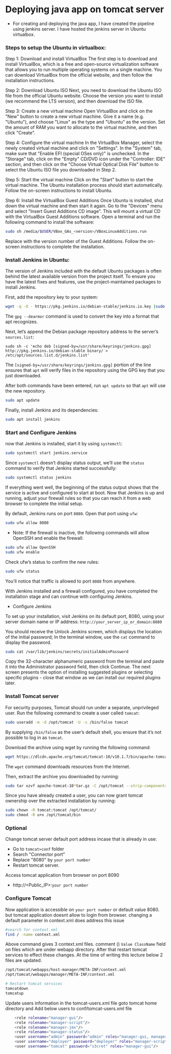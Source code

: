 # Deploying java app on tomcat server

- For creating and deploying the java app, I have created the pipeline using jenkins server. I have hosted the jenkins server in Ubuntu virtualbox.

### Steps to setup the Ubuntu in virtualbox:

Step 1: Download and install VirtualBox
The first step is to download and install VirtualBox, which is a free and open-source virtualization software that allows you to run multiple operating systems on a single machine. You can download VirtualBox from the official website, and then follow the installation instructions.

Step 2: Download Ubuntu ISO
Next, you need to download the Ubuntu ISO file from the official Ubuntu website. Choose the version you want to install (we recommend the LTS version), and then download the ISO file.

Step 3: Create a new virtual machine
Open VirtualBox and click on the "New" button to create a new virtual machine. Give it a name (e.g. "Ubuntu"), and choose "Linux" as the type and "Ubuntu" as the version. Set the amount of RAM you want to allocate to the virtual machine, and then click "Create".

Step 4: Configure the virtual machine
In the VirtualBox Manager, select the newly created virtual machine and click on "Settings". In the "System" tab, make sure that "Enable EFI (special OSes only)" is unchecked. In the "Storage" tab, click on the "Empty" CD/DVD icon under the "Controller: IDE" section, and then click on the "Choose Virtual Optical Disk File" button to select the Ubuntu ISO file you downloaded in Step 2.

Step 5: Start the virtual machine
Click on the "Start" button to start the virtual machine. The Ubuntu installation process should start automatically. Follow the on-screen instructions to install Ubuntu.

Step 6: Install the VirtualBox Guest Additions
Once Ubuntu is installed, shut down the virtual machine and then start it again. Go to the "Devices" menu and select "Insert Guest Additions CD image". This will mount a virtual CD with the VirtualBox Guest Additions software. Open a terminal and run the following command to install the software:

```sh
sudo sh /media/$USER/VBox_GAs_<version>/VBoxLinuxAdditions.run
```

Replace <version> with the version number of the Guest Additions. Follow the on-screen instructions to complete the installation.
  
### Install Jenkins in Ubuntu:
  
  The version of Jenkins included with the default Ubuntu packages is often behind the latest available version from the project itself. To ensure you have the latest fixes and features, use the project-maintained packages to install Jenkins.

First, add the repository key to your system:
  ```sh
  wget -q -O - https://pkg.jenkins.io/debian-stable/jenkins.io.key |sudo gpg --dearmor -o /usr/share/keyrings/jenkins.gpg
  ```
  The ```gpg --dearmor``` command is used to convert the key into a format that apt recognizes.

Next, let’s append the Debian package repository address to the server’s ```sources.list```:
  ```
  sudo sh -c 'echo deb [signed-by=/usr/share/keyrings/jenkins.gpg] http://pkg.jenkins.io/debian-stable binary/ > /etc/apt/sources.list.d/jenkins.list'
  ```
  The ```[signed-by=/usr/share/keyrings/jenkins.gpg]``` portion of the line ensures that ```apt``` will verify files in the repository using the GPG key that you just downloaded.
  
  After both commands have been entered, run ```apt update``` so that ```apt``` will use the new repository.
  ```sh
  sudo apt update
  ```
  
  Finally, install Jenkins and its dependencies:
  ```sh
  sudo apt install jenkins
  ```
  
  ### Start and Configure Jenkins
  
  now that Jenkins is installed, start it by using ```systemctl```:
  ```sh
  sudo systemctl start jenkins.service
  ```
  Since ```systemctl``` doesn’t display status output, we’ll use the ```status``` command to verify that Jenkins started successfully:
  ```sh
  sudo systemctl status jenkins
  ```
  If everything went well, the beginning of the status output shows that the service is active and configured to start at boot.
  Now that Jenkins is up and running, adjust your firewall rules so that you can reach it from a web browser to complete the initial setup.
  
  By default, Jenkins runs on port ```8080```. Open that port using ```ufw```:
  ```sh
  sudo ufw allow 8080
  ```
  - Note: If the firewall is inactive, the following commands will allow OpenSSH and enable the firewall:
  ```sh
  sudo ufw allow OpenSSH
  sudo ufw enable
  ```
  Check ufw’s status to confirm the new rules:
  ```sh
  sudo ufw status
  ```
  You’ll notice that traffic is allowed to port ```8080``` from anywhere.
  
  With Jenkins installed and a firewall configured, you have completed the installation stage and can continue with configuring Jenkins.
  - Configure Jenkins
  
  To set up your installation, visit Jenkins on its default port, 8080, using your server domain name or IP address: ```http://your_server_ip_or_domain:8080```
  
  You should receive the Unlock Jenkins screen, which displays the location of the initial password;
  In the terminal window, use the ```cat``` command to display the password.
  ```sh
  sudo cat /var/lib/jenkins/secrets/initialAdminPassword
  ```
  Copy the 32-character alphanumeric password from the terminal and paste it into the Administrator password field, then click Continue.
  The next screen presents the option of installing suggested plugins or selecting specific plugins - close that window as we can install our required plugins later.
  
  ### Install Tomcat server
  
  For security purposes, Tomcat should run under a separate, unprivileged user. Run the following command to create a user called ```tomcat```:
  ```sh
  sudo useradd -m -d /opt/tomcat -U -s /bin/false tomcat
  ```
  By supplying ```/bin/false``` as the user’s default shell, you ensure that it’s not possible to log in as ```tomcat```.
  
  Download the archive using wget by running the following command:
  ```sh
  wget https://dlcdn.apache.org/tomcat/tomcat-10/v10.1.7/bin/apache-tomcat-10.1.7.tar.gz
  ```
  The ```wget``` command downloads resources from the Internet.
  
  Then, extract the archive you downloaded by running:
  ```sh
  sudo tar xzvf apache-tomcat-10*tar.gz -C /opt/tomcat --strip-components=1
  ```
  Since you have already created a user, you can now grant tomcat ownership over the extracted installation by running:
  ```sh
  sudo chown -R tomcat:tomcat /opt/tomcat/
  sudo chmod -R u+x /opt/tomcat/bin
  ```
  ### Optional
  Change tomcat server default port address incase that is already in use:
  - Go to ```tomcat>conf``` folder
  - Search "Connector port"
  - Replace "8080" by ```your port number```
  - Restart tomcat server.
  
  Access tomcat application from browser on port 8090  
 - http://<Public_IP>:```your port number```

### Configure Tomcat
  
Now application is accessible on ```your port number``` or default value 8080. but tomcat application doesnt allow to login from browser. changing a default parameter in context.xml does address this issue
   ```sh
   #search for context.xml
   find / -name context.xml
   ```
Above command gives 3 context.xml files. comment (<!-- & -->) `Value ClassName` field on files which are under webapp directory. 
After that restart tomcat services to effect these changes. 
At the time of writing this lecture below 2 files are updated. 
   ```sh 
   /opt/tomcat/webapps/host-manager/META-INF/context.xml
   /opt/tomcat/webapps/manager/META-INF/context.xml
   
   # Restart tomcat services
   tomcatdown  
   tomcatup
   ```
  Update users information in the tomcat-users.xml file
goto tomcat home directory and Add below users to conf/tomcat-users.xml file
```sh
	<role rolename="manager-gui"/>
	<role rolename="manager-script"/>
	<role rolename="manager-jmx"/>
	<role rolename="manager-status"/>
	<user username="admin" password="admin" roles="manager-gui, manager-script, manager-jmx, manager-status"/>
	<user username="deployer" password="deployer" roles="manager-script"/>
	<user username="tomcat" password="s3cret" roles="manager-gui"/>
   ```
